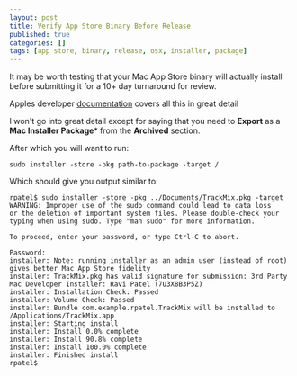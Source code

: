 ```yaml
---
layout: post
title: Verify App Store Binary Before Release
published: true
categories: []
tags: [app store, binary, release, osx, installer, package]
---
```


It may be worth testing that your Mac App Store binary will actually install before submitting it for a 10+ day turnaround for review.

Apples developer [documentation](https://developer.apple.com/library/mac/documentation/IDEs/Conceptual/AppDistributionGuide/SubmittingYourApp/SubmittingYourApp.html) covers all this in great detail

I won't go into great detail except for saying that you need to **Export** as a **Mac Installer Package*** from the **Archived** section.

After which you will want to run:

	sudo installer -store -pkg path-to-package -target /

Which should give you output similar to:

	rpatel$ sudo installer -store -pkg ../Documents/TrackMix.pkg -target
	WARNING: Improper use of the sudo command could lead to data loss
	or the deletion of important system files. Please double-check your
	typing when using sudo. Type "man sudo" for more information.

	To proceed, enter your password, or type Ctrl-C to abort.

	Password:
	installer: Note: running installer as an admin user (instead of root) gives better Mac App Store fidelity
	installer: TrackMix.pkg has valid signature for submission: 3rd Party Mac Developer Installer: Ravi Patel (7U3X8B3P5Z)
	installer: Installation Check: Passed
	installer: Volume Check: Passed
	installer: Bundle com.example.rpatel.TrackMix will be installed to /Applications/TrackMix.app
	installer: Starting install
	installer: Install 0.0% complete
	installer: Install 90.8% complete
	installer: Install 100.0% complete
	installer: Finished install
	rpatel$